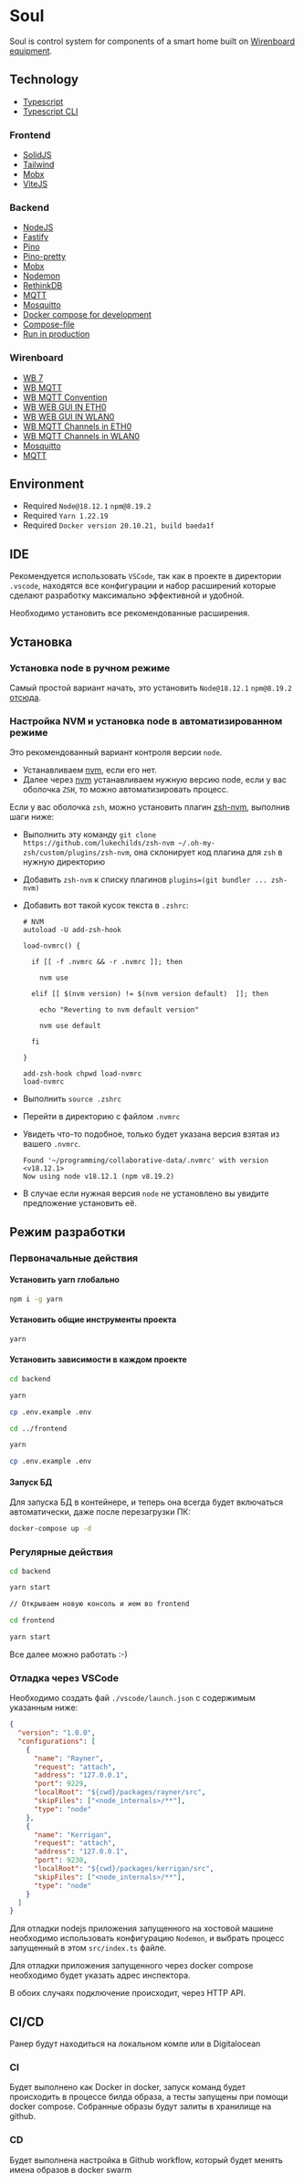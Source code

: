# Soul

Soul is control system for components of a smart home built on [Wirenboard equipment](https://wirenboard.com/ru/product/wiren-board-7).

## Technology

- [Typescript](https://www.typescriptlang.org)
- [Typescript CLI](https://www.typescriptlang.org/docs/handbook/compiler-options.html#using-the-cli)

### Frontend

- [SolidJS](https://www.solidjs.com)
- [Tailwind](https://tailwindcss.com)
- [Mobx](https://mobx.js.org/README.html)
- [ViteJS](https://vitejs.dev)

### Backend

- [NodeJS](https://nodejs.org/en/)
- [Fastify](https://www.fastify.io)
- [Pino](https://github.com/pinojs/pino)
- [Pino-pretty](https://github.com/pinojs/pino-pretty)
- [Mobx](https://mobx.js.org/README.html)
- [Nodemon](https://nodemon.io)
- [RethinkDB](https://rethinkdb.com)
- [MQTT](https://www.npmjs.com/package/mqtt)
- [Mosquitto](https://mosquitto.org)
- [Docker compose for development](https://docs.docker.com/language/nodejs/develop/)
- [Compose-file](https://docs.docker.com/compose/compose-file/)
- [Run in production](https://docs.docker.com/get-started/orchestration/)

### Wirenboard

- [WB 7](https://wirenboard.com/ru/product/wiren-board-7)
- [WB MQTT](https://wirenboard.com/wiki/index.php/MQTT)
- [WB MQTT Convention](https://github.com/wirenboard/conventions/blob/main/README.md)
- [WB WEB GUI IN ETH0](http://192.168.1.75)
- [WB WEB GUI IN WLAN0](http://192.168.2.75)
- [WB MQTT Channels in ETH0](http://192.168.1.75/#!/MQTTChannels)
- [WB MQTT Channels in WLAN0](http://192.168.2.75/#!/MQTTChannels)
- [Mosquitto](https://mosquitto.org)
- [MQTT](https://www.npmjs.com/package/mqtt)

## Environment

- Required `Node@18.12.1` `npm@8.19.2`
- Required `Yarn 1.22.19`
- Required `Docker version 20.10.21, build baeda1f`

## IDE

Рекомендуется использовать `VSCode`, так как в проекте в директории `.vscode`, находятся все конфигурации
и набор расширений которые сделают разработку максимально эффективной и удобной.

Необходимо установить все рекомендованные расширения.

## Установка

### Установка node в ручном режиме

Самый простой вариант начать, это установить `Node@18.12.1` `npm@8.19.2` [отсюда](https://nodejs.org/download/release/v18.12.1/).

### Настройка NVM и установка node в автоматизированном режиме

Это рекомендованный вариант контроля версии `node`.

- Устанавливаем [nvm](https://github.com/nvm-sh/nvm), если его нет.
- Далее через [nvm](https://github.com/nvm-sh/nvm) устанавливаем нужную версию node, если у вас оболочка `ZSH`, то можно автоматизировать процесс.

Если у вас оболочка `zsh`, можно установить плагин [zsh-nvm](https://github.com/lukechilds/zsh-nvm), выполнив шаги ниже:

- Выполнить эту команду `git clone https://github.com/lukechilds/zsh-nvm ~/.oh-my-zsh/custom/plugins/zsh-nvm`, она склонирует код плагина для `zsh` в нужную директорию
- Добавить `zsh-nvm` к списку плагинов `plugins=(git bundler ... zsh-nvm)`
- Добавить вот такой кусок текста в `.zshrc`:

  ```text
  # NVM
  autoload -U add-zsh-hook

  load-nvmrc() {

    if [[ -f .nvmrc && -r .nvmrc ]]; then

      nvm use

    elif [[ $(nvm version) != $(nvm version default)  ]]; then

      echo "Reverting to nvm default version"

      nvm use default

    fi

  }

  add-zsh-hook chpwd load-nvmrc
  load-nvmrc
  ```

- Выполнить `source .zshrc`
- Перейти в директорию с файлом `.nvmrc`
- Увидеть что-то подобное, только будет указана версия взятая из вашего `.nvmrc`.

  ```text
  Found '~/programming/collaborative-data/.nvmrc' with version <v18.12.1>
  Now using node v18.12.1 (npm v8.19.2)
  ```

- В случае если нужная версия `node` не установлено вы увидите предложение установить её.

## Режим разработки

### Первоначальные действия

#### Установить yarn глобально

```bash
npm i -g yarn
```

#### Установить общие инструменты проекта

```bash
yarn
```

#### Установить зависимости в каждом проекте

```bash
cd backend

yarn

cp .env.example .env

cd ../frontend

yarn

cp .env.example .env
```

#### Запуск БД

Для запуска БД в контейнере, и теперь она всегда будет включаться автоматически, даже после перезагрузки ПК:

```bash
docker-compose up -d
```

### Регулярные действия

```bash
cd backend

yarn start

// Открываем новую консоль и ием во frontend

cd frontend

yarn start
```

Все далее можно работать :-)

### Отладка через VSCode

Необходимо создать фай `./vscode/launch.json` с содержимым указанным ниже:

```json
{
  "version": "1.0.0",
  "configurations": [
    {
      "name": "Rayner",
      "request": "attach",
      "address": "127.0.0.1",
      "port": 9229,
      "localRoot": "${cwd}/packages/rayner/src",
      "skipFiles": ["<node_internals>/**"],
      "type": "node"
    },
    {
      "name": "Kerrigan",
      "request": "attach",
      "address": "127.0.0.1",
      "port": 9230,
      "localRoot": "${cwd}/packages/kerrigan/src",
      "skipFiles": ["<node_internals>/**"],
      "type": "node"
    }
  ]
}
```

Для отладки nodejs приложения запущенного на хостовой машине необходимо использовать конфигурацию `Nodemon`, и выбрать процесс запущенный в этом `src/index.ts` файле.

Для отладки приложения запущенного через docker compose необходимо будет указать адрес инспектора.

В обоих случаях подключение происходит, через HTTP API.

## CI/CD

Ранер будут находиться на локальном компе или в Digitalocean

### CI

Будет выполнено как Docker in docker, запуск команд будет происходить в процессе билда образа, а тесты запущены при помощи docker compose.
Собранные образы будут залиты в хранилище на github.

### CD

Будет выполнена настройка в Github workflow, который будет менять имена образов в docker swarm
